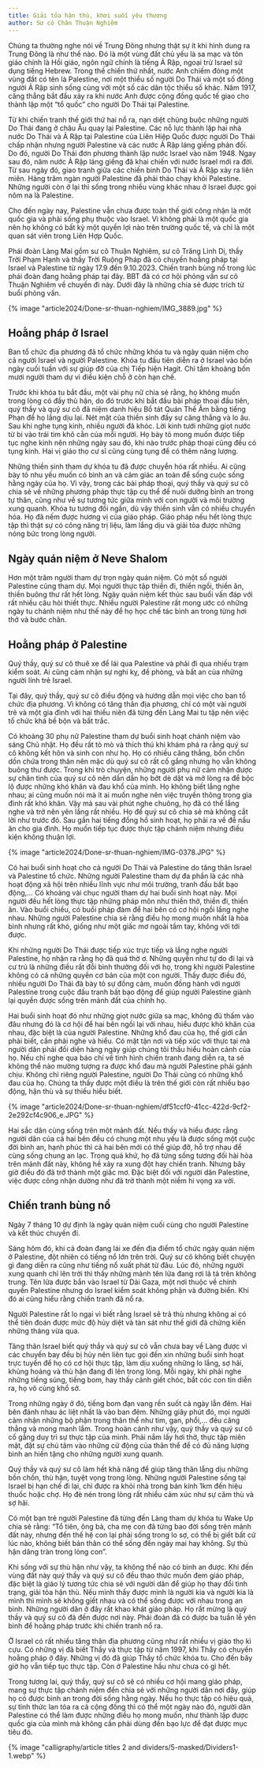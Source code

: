 ```yaml
---
title: Giải tỏa hận thù, khơi suối yêu thương
author: Sư cô Chân Thuận Nghiêm
---
```


<div class="editors-preface"><p>Chúng ta thường nghe nói về Trung Đông nhưng thật sự ít khi hình dung ra Trung Đông là như thế nào. Đó là một vùng đất chủ yếu là sa mạc và tôn giáo chính là Hồi giáo, ngôn ngữ chính là tiếng Ả Rập, ngoại trừ Israel sử dụng tiếng Hebrew. Trong thế chiến thứ nhất, nước Anh chiếm đóng một vùng đất có tên là Palestine, nơi một thiểu số người Do Thái và một số đông người Ả Rập sinh sống cùng với một số các dân tộc thiểu số khác. Năm 1917, căng thẳng bắt đầu xảy ra khi nước Anh được cộng đồng quốc tế giao cho thành lập một “tổ quốc” cho người Do Thái tại Palestine.</p>

<p>Từ khi chiến tranh thế giới thứ hai nổ ra, nạn diệt chủng buộc những người Do Thái đang ở châu Âu quay lại Palestine. Các nỗ lực thành lập hai nhà nước Do Thái và Ả Rập tại Palestine của Liên Hiệp Quốc được người Do Thái chấp nhận nhưng người Palestine và các nước Ả Rập láng giềng phản đối. Do đó, người Do Thái đơn phương thành lập nước Israel vào năm 1948. Ngay sau đó, năm nước Ả Rập láng giềng đã khai chiến với nước Israel mới ra đời. Từ sau ngày đó, giao tranh giữa các chiến binh Do Thái và Ả Rập xảy ra liên miên. Hàng trăm ngàn người Palestine đã phải tháo chạy khỏi Palestine. Những người còn ở lại thì sống trong nhiều vùng khác nhau ở Israel được gọi nôm na là Palestine.</p>

<p>Cho đến ngày nay, Palestine vẫn chưa được toàn thế giới công nhận là một quốc gia và phải sống phụ thuộc vào Israel. Vì không phải là một quốc gia nên họ không có bất kỳ một quyền lợi nào trên trường quốc tế, và chỉ là một quan sát viên trong Liên Hợp Quốc.</p>

<p>Phái đoàn Làng Mai gồm sư cô Thuận Nghiêm, sư cô Trăng Linh Dị, thầy Trời Phạm Hạnh và thầy Trời Ruộng Pháp đã có chuyến hoằng pháp tại Israel và Palestine từ ngày 17.9 đến 9.10.2023. Chiến tranh bùng nổ trong lúc phái đoàn đang hoằng pháp tại đây. BBT đã có cơ hội phỏng vấn sư cô Thuận Nghiêm về chuyến đi này. Dưới đây là những chia sẻ được trích từ buổi phỏng vấn.</p></div>

{% image "article2024/Done-sr-thuan-nghiem/IMG_3889.jpg" %}

## Hoằng pháp ở Israel 

Ban tổ chức địa phương đã tổ chức những khóa tu và ngày quán niệm cho cả người Israel và người Palestine. Khóa tu đầu tiên diễn ra ở Israel vào bốn ngày cuối tuần với sự giúp đỡ của chị Tiếp hiện Hagit. Chỉ tầm khoảng bốn mươi người tham dự vì điều kiện chỗ ở còn hạn chế.

Trước khi khóa tu bắt đầu, một vài phụ nữ chia sẻ rằng, họ không muốn trong lòng có đầy thù hận, do đó trước khi bắt đầu bài pháp thoại đầu tiên, quý thầy và quý sư cô đã niệm danh hiệu Bồ tát Quán Thế Âm bằng tiếng Phạn để họ lắng dịu lại. Nét mặt của thiền sinh đầy sự căng thẳng và lo âu. Sau khi nghe tụng kinh, nhiều người đã khóc. Lời kinh tưới những giọt nước từ bi vào trái tim khô cằn của mỗi người. Họ bày tỏ mong muốn được tiếp tục nghe kinh nên những ngày sau đó, khi nào trước pháp thoại cũng đều có tụng kinh. Hai vị giáo thọ cư sĩ cũng cùng tụng để có thêm năng lượng.

Những thiền sinh tham dự khóa tu đã được chuyển hóa rất nhiều. Ai cũng bày tỏ nhu yếu muốn có bình an và cảm giác an toàn để sống cuộc sống hằng ngày của họ. Vì vậy, trong các bài pháp thoại, quý thầy và quý sư cô chia sẻ về những phương pháp thực tập cụ thể để nuôi dưỡng bình an trong tự thân, cũng như về sự tương tức giữa mình với con người và môi trường xung quanh. Khóa tu tương đối ngắn, dù vậy thiền sinh vẫn có nhiều chuyển hóa. Họ đã nếm được hương vị của giáo pháp. Giáo pháp nếu hết lòng thực tập thì thật sự có công năng trị liệu, làm lắng dịu và giải tỏa được những nóng bức trong lòng người.

## Ngày quán niệm ở Neve Shalom

Hơn một trăm người tham dự trọn ngày quán niệm. Có một số người Palestine cũng tham dự. Mọi người thực tập thiền đi, thiền ngồi, thiền ăn, thiền buông thư rất hết lòng. Ngày quán niệm kết thúc sau buổi vấn đáp với rất nhiều câu hỏi thiết thực. Nhiều người Palestine rất mong ước có những ngày tu chánh niệm như thế này để họ học chế tác bình an trong từng hơi thở và bước chân.

<!-- manually push heading to 2. col -->
<!-- <div style="height: 3.0em;"></div> -->

## Hoằng pháp ở Palestine

Quý thầy, quý sư cô thuê xe để lái qua Palestine và phải đi qua nhiều trạm kiểm soát. Ai cũng cảm nhận sự nghi kỵ, đề phòng, và bất an của những người lính trẻ Israel.

Tại đây, quý thầy, quý sư cô điều động và hướng dẫn mọi việc cho ban tổ chức địa phương. Vì không có tăng thân địa phương, chỉ có một vài người trẻ và một gia đình với hai thiếu niên đã từng đến Làng Mai tu tập nên việc tổ chức khá bề bộn và bất trắc.

Có khoảng 30 phụ nữ Palestine tham dự buổi sinh hoạt chánh niệm vào sáng Chủ nhật. Họ đều rất tò mò và thích thú khi khám phá ra rằng quý sư cô không kết hôn và sinh con như họ. Họ có nhiều căng thẳng, bồn chồn dồn chứa trong thân nên mặc dù quý sư cô rất cố gắng nhưng họ vẫn không buông thư được. Trong khi trò chuyện, những người phụ nữ cảm nhận được sự chân tình của quý sư cô nên dần dần họ bớt dè dặt và mở lòng ra để bộc lộ được những khó khăn và đau khổ của mình. Họ không biết lắng nghe nhau; ai cũng muốn nói mà ít ai muốn nghe nên việc truyền thông trong gia đình rất khó khăn. Vậy mà sau vài phút nghe chuông, họ đã có thể lắng nghe và trở nên yên lắng rất nhiều. Họ để quý sư cô chia sẻ mà không cắt lời như trước đó. Sau gần hai tiếng đồng hồ sinh hoạt, họ phải ra về để nấu ăn cho gia đình. Họ muốn tiếp tục được thực tập chánh niệm nhưng điều kiện không thuận lợi.

{% image "article2024/Done-sr-thuan-nghiem/IMG-0378.JPG" %}

Có hai buổi sinh hoạt cho cả người Do Thái và Palestine do tăng thân Israel và Palestine tổ chức. Những người Palestine tham dự đa phần là các nhà hoạt động xã hội trên nhiều lĩnh vực như môi trường, tranh đấu bất bạo động,… Có khoảng vài chục người tham dự hai buổi sinh hoạt này. Mọi người đều hết lòng thực tập những pháp môn như thiền thở, thiền đi, thiền ăn. Vào buổi chiều, có buổi pháp đàm để hai bên có cơ hội ngồi lắng nghe nhau. Những người Palestine chia sẻ rằng điều họ mong muốn nhất là hòa bình nhưng rất khó, giống như một giấc mơ ngoài tầm tay, không với tới được.

Khi những người Do Thái được tiếp xúc trực tiếp và lắng nghe người Palestine, họ nhận ra rằng họ đã quá thờ ơ. Những quyền như tự do đi lại và cư trú là những điều rất đỗi bình thường đối với họ, trong khi người Palestine không có cả những quyền cơ bản của một con người. Thấy được điều đó, nhiều người Do Thái đã bày tỏ sự đồng cảm, muốn đồng hành với người Palestine trong cuộc đấu tranh bất bạo động để giúp người Palestine giành lại quyền được sống trên mảnh đất của chính họ.

Hai buổi sinh hoạt đó như những giọt nước giữa sa mạc, không đủ thấm vào đâu nhưng đó là cơ hội để hai bên ngồi lại với nhau, hiểu được khó khăn của nhau, đặc biệt là của người Palestine. Những khổ đau của họ, thế giới cần phải biết, cần phải nghe và hiểu. Có mặt tận nơi và tiếp xúc với thực tại mà người dân phải đối diện hàng ngày giúp chúng tôi thấu hiểu hoàn cảnh của họ. Nếu chỉ nghe qua báo chí về tình hình chiến tranh đang diễn ra, ta sẽ không thể nào mường tượng ra được khổ đau mà người Palestine phải gánh chịu. Không chỉ riêng người Palestine, người Do Thái cũng có những khổ đau của họ. Chúng ta thấy được một điều là trên thế giới còn rất nhiều bạo động, hận thù và sự thiếu hiểu biết.

{% image "article2024/Done-sr-thuan-nghiem/df51ccf0-41cc-422d-9cf2-2e292cf4c906_e.JPG" %}

Hai sắc dân cùng sống trên một mảnh đất. Nếu thấy và hiểu được rằng người dân của cả hai bên đều có chung một nhu yếu là được sống một cuộc đời bình an, hạnh phúc thì cả hai bên mới có thể giúp đỡ, hỗ trợ nhau để cùng sống chung an lạc. Trong quá khứ, họ đã từng sống tương đối hài hòa trên mảnh đất này, không hề xảy ra xung đột hay chiến tranh. Nhưng bây giờ điều đó đã trở thành một giấc mơ. Đặc biệt đối với người dân Palestine, việc được công nhận dường như đã trở thành một niềm hi vọng xa vời.

## Chiến tranh bùng nổ

Ngày 7 tháng 10 dự định là ngày quán niệm cuối cùng cho người Palestine và kết thúc chuyến đi.

Sáng hôm đó, khi cả đoàn đang lái xe đến địa điểm tổ chức ngày quán niệm ở Palestine, đột nhiên có tiếng nổ lớn trên trời. Quý sư cô không biết chuyện gì đang diễn ra cũng như tiếng nổ xuất phát từ đâu. Lúc đó, những người xung quanh chỉ lên trời thì thấy những mảnh tên lửa đang rơi lả tả trên không trung. Tên lửa được bắn vào Israel từ Dải Gaza, một nơi thuộc về chính quyền Palestine nhưng do Israel kiểm soát không phận và đường biển. Khi đó ai cũng hiểu rằng chiến tranh đã nổ ra.

Người Palestine rất lo ngại vì biết rằng Israel sẽ trả thù nhưng không ai có thể tiên đoán được mức độ hủy diệt và tàn sát như thế giới đã chứng kiến những tháng vừa qua.

Tăng thân Israel biết quý thầy và quý sư cô vẫn chưa bay về Làng được vì các chuyến bay đều bị hủy nên liên tục gọi đến xin những buổi sinh hoạt trực tuyến để họ có cơ hội thực tập, làm dịu xuống những lo lắng, sợ hãi, khủng hoảng và thù hận đang đi lên trong lòng. Mỗi ngày, khi phải nghe những tiếng súng, tiếng bom, hay thấy cảnh giết chóc, bắt cóc con tin diễn ra, họ vô cùng khổ sở.

Trong những ngày ở đó, tiếng bom đạn vang rền suốt cả ngày lẫn đêm. Hai bên đánh nhau ác liệt nhất là vào ban đêm. Những giây phút đó, mọi người cảm nhận những bộ phận trong thân thể như tim, gan, phổi,… đều căng thẳng và mong manh lắm. Trong hoàn cảnh như vậy, quý thầy và quý sư cô cố gắng duy trì sự thực tập của mình. Phải nắm lấy hơi thở, thực tập miên mật, đặt sự chú tâm vào những cử động của thân thể để có đủ năng lượng bình an hiến tặng cho những người xung quanh.

Quý thầy và quý sư cô làm hết khả năng để giúp tăng thân lắng dịu những bồn chồn, thù hận, tuyệt vọng trong lòng. Những người Palestine sống tại Israel bị hạn chế đi lại, chỉ được ra khỏi nhà trong bán kính 1km đến hiệu thuốc hoặc chợ. Họ đè nén trong lòng rất nhiều cảm xúc như sự căm thù và sợ hãi.

Có một bạn trẻ người Palestine đã từng đến Làng tham dự khóa tu Wake Up chia sẻ rằng: “Tổ tiên, ông bà, cha mẹ con đã từng bao đời sống trên mảnh đất này, nhưng đến thế hệ con lại phải sống trong lo sợ, có thể bị giết bất cứ lúc nào, không biết bản thân có thể sống đến ngày mai hay không. Sự thù hận dâng tràn trong lòng con”.

Khi sống với sự thù hận như vậy, ta không thể nào có bình an được. Khi đến vùng đất này quý thầy và quý sư cô đều thao thức muốn đem giáo pháp, đặc biệt là giáo lý tương tức chia sẻ với người dân để giúp họ thay đổi tình trạng, giải tỏa hận thù. Nếu mình thấy được mình là người kia và người kia là mình thì mình sẽ không giết nhau và có thể sống được với nhau trong an bình. Những người dân ở đây rất khao khát giáo pháp. Họ rất mừng là quý thầy và quý sư cô đã đến được nơi này. Phái đoàn đã có được ba tuần lễ yên bình để hoằng pháp trước khi chiến tranh nổ ra.

Ở Israel có rất nhiều tăng thân địa phương cũng như rất nhiều vị giáo thọ kì cựu. Có những vị đã biết Thầy và thực tập từ năm 1997, khi Thầy có chuyến hoằng pháp ở đây. Những vị đó đã giúp Thầy tổ chức khóa tu. Cho đến bây giờ họ vẫn tiếp tục thực tập. Còn ở Palestine hầu như chưa có gì hết.

Trong tương lai, quý thầy, quý sư cô sẽ có nhiều cơ hội mang giáo pháp, mang sự thực tập chánh niệm đến chia sẻ với những người dân nơi đây, giúp họ có được bình an trong đời sống hằng ngày. Nếu họ thực tập có hiệu quả, sự tỉnh thức lan tỏa ra cả cộng đồng thì có thể một ngày nào đó, người dân Palestine có thể làm được những điều họ mong muốn, như thành lập được quốc gia của mình mà không cần phải dùng đến bạo lực để đạt được mục tiêu đó.

<div class="article-end"></div>

{% image "calligraphy/article titles 2 and dividers/5-masked/Dividers1-1.webp" %}
